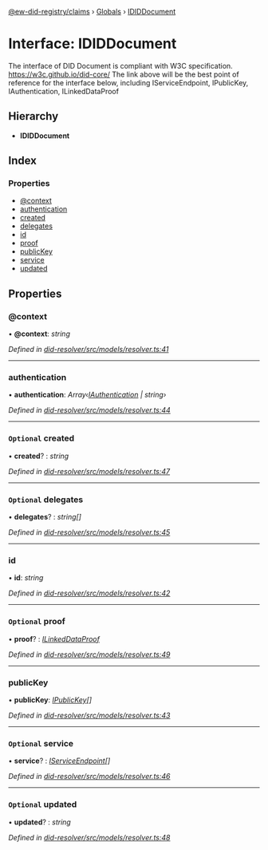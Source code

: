 [@ew-did-registry/claims](../README.md) › [Globals](../globals.md) › [IDIDDocument](ididdocument.md)

# Interface: IDIDDocument

The interface of DID Document is compliant with W3C specification.
https://w3c.github.io/did-core/
The link above will be the best point of reference for the interface below, including
IServiceEndpoint, IPublicKey, IAuthentication, ILinkedDataProof

## Hierarchy

* **IDIDDocument**

## Index

### Properties

* [@context](ididdocument.md#@context)
* [authentication](ididdocument.md#authentication)
* [created](ididdocument.md#optional-created)
* [delegates](ididdocument.md#optional-delegates)
* [id](ididdocument.md#id)
* [proof](ididdocument.md#optional-proof)
* [publicKey](ididdocument.md#publickey)
* [service](ididdocument.md#optional-service)
* [updated](ididdocument.md#optional-updated)

## Properties

###  @context

• **@context**: *string*

*Defined in [did-resolver/src/models/resolver.ts:41](https://github.com/energywebfoundation/ew-did-registry/blob/f9a1db1/packages/did-resolver/src/models/resolver.ts#L41)*

___

###  authentication

• **authentication**: *Array‹[IAuthentication](iauthentication.md) | string›*

*Defined in [did-resolver/src/models/resolver.ts:44](https://github.com/energywebfoundation/ew-did-registry/blob/f9a1db1/packages/did-resolver/src/models/resolver.ts#L44)*

___

### `Optional` created

• **created**? : *string*

*Defined in [did-resolver/src/models/resolver.ts:47](https://github.com/energywebfoundation/ew-did-registry/blob/f9a1db1/packages/did-resolver/src/models/resolver.ts#L47)*

___

### `Optional` delegates

• **delegates**? : *string[]*

*Defined in [did-resolver/src/models/resolver.ts:45](https://github.com/energywebfoundation/ew-did-registry/blob/f9a1db1/packages/did-resolver/src/models/resolver.ts#L45)*

___

###  id

• **id**: *string*

*Defined in [did-resolver/src/models/resolver.ts:42](https://github.com/energywebfoundation/ew-did-registry/blob/f9a1db1/packages/did-resolver/src/models/resolver.ts#L42)*

___

### `Optional` proof

• **proof**? : *[ILinkedDataProof](ilinkeddataproof.md)*

*Defined in [did-resolver/src/models/resolver.ts:49](https://github.com/energywebfoundation/ew-did-registry/blob/f9a1db1/packages/did-resolver/src/models/resolver.ts#L49)*

___

###  publicKey

• **publicKey**: *[IPublicKey](ipublickey.md)[]*

*Defined in [did-resolver/src/models/resolver.ts:43](https://github.com/energywebfoundation/ew-did-registry/blob/f9a1db1/packages/did-resolver/src/models/resolver.ts#L43)*

___

### `Optional` service

• **service**? : *[IServiceEndpoint](iserviceendpoint.md)[]*

*Defined in [did-resolver/src/models/resolver.ts:46](https://github.com/energywebfoundation/ew-did-registry/blob/f9a1db1/packages/did-resolver/src/models/resolver.ts#L46)*

___

### `Optional` updated

• **updated**? : *string*

*Defined in [did-resolver/src/models/resolver.ts:48](https://github.com/energywebfoundation/ew-did-registry/blob/f9a1db1/packages/did-resolver/src/models/resolver.ts#L48)*
